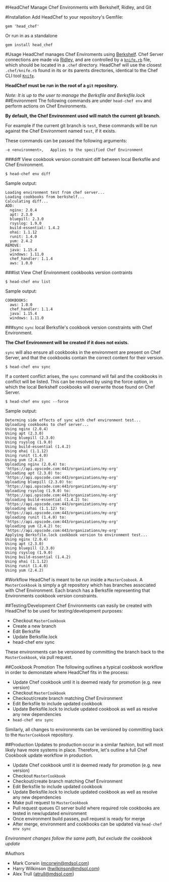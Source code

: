 #HeadChef
Manage Chef Environments with Berkshelf, Ridley, and Git

#Installation
Add HeadChef to your repository's Gemfile:

```
gem 'head_chef'
```
Or run in as a standalone

```
gem install head_chef
```

#Usage
HeadChef manages Chef Enviroments using [Berkshelf](https://github.com/berkshelf/berkshelf). Chef Server connections are made via [Ridley](https://github.com/RiotGames/ridley), and are controlled by a [`knife.rb`](http://docs.opscode.com/config_rb_knife.html) file, which should be located in a `.chef` directory. HeadChef will use the closest `.chef/knife.rb` found in its or its parents directories, identical to the Chef CLI tool [`Knife`](http://docs.opscode.com/knife.html). 

**HeadChef must be run in the root of a `git` repository.**

_Note: It is up to the user to manage the Berksfile and Berksfile.lock_
##Environment
The following commands are under `head-chef env` and perform actions on Chef Environments. 

**By default, the Chef Environment used will match the current git branch.** 

For example if the current git branch is `test`, these commands will be run against the Chef Environment named `test`, if it exists.

These commands can be passed the following arguments:

```
-e <environment>,	Applies to the specified Chef Environment 
```

###diff
View cookbook version constraint diff between local Berksfile and Chef Environment.

```
$ head-chef env diff 
```

Sample output:

```
Loading environment test from chef server...
Loading cookbooks from berkshelf...
Calculating diff...
ADD:
  nginx: 2.0.4
  apt: 2.3.0
  bluepill: 2.3.0
  rsyslog: 1.9.0
  build-essential: 1.4.2
  ohai: 1.1.12
  runit: 1.4.0
  yum: 2.4.2
REMOVE:
  java: 1.15.4
  windows: 1.11.0
  chef_handler: 1.1.4
  aws: 1.0.0
```

###list
View Chef Environment cookbooks version contraints

```
$ head-chef env list
```

Sample output:

```
COOKBOOKS:
  aws: 1.0.0
  chef_handler: 1.1.4
  java: 1.15.4
  windows: 1.11.0
```

###sync
`sync` local Berksfile's cookbook version constraints with Chef Environment. 

**The Chef Environment will be created if it does not exists.**

`sync` will also ensure all cookbooks in the environment are present on Chef Server, and that the cookbooks contain the correct content for their version. 

```
$ head-chef env sync
```

If a content conflict arises, the `sync` command will fail and the cookbooks in conflict will be listed. This can be resolved by using the force option, in which the local Berkshelf cookbooks will overwrite those found on Chef Server. 

``` 
$ head-chef env sync --force
```

Sample output:

```
Determing side effects of sync with chef environment test...
Uploading cookbooks to chef server...
Using nginx (2.0.4)
Using apt (2.3.0)
Using bluepill (2.3.0)
Using rsyslog (1.9.0)
Using build-essential (1.4.2)
Using ohai (1.1.12)
Using runit (1.4.0)
Using yum (2.4.2)
Uploading nginx (2.0.4) to: 'https://api.opscode.com:443/organizations/my-org'
Uploading apt (2.3.0) to: 'https://api.opscode.com:443/organizations/my-org'
Uploading bluepill (2.3.0) to: 'https://api.opscode.com:443/organizations/my-org'
Uploading rsyslog (1.9.0) to: 'https://api.opscode.com:443/organizations/my-org'
Uploading build-essential (1.4.2) to: 'https://api.opscode.com:443/organizations/my-org'
Uploading ohai (1.1.12) to: 'https://api.opscode.com:443/organizations/my-org'
Uploading runit (1.4.0) to: 'https://api.opscode.com:443/organizations/my-org'
Uploading yum (2.4.2) to: 'https://api.opscode.com:443/organizations/my-org'
Applying Berksfile.lock cookbook version to environment test...
Using nginx (2.0.4)
Using apt (2.3.0)
Using bluepill (2.3.0)
Using rsyslog (1.9.0)
Using build-essential (1.4.2)
Using ohai (1.1.12)
Using runit (1.4.0)
Using yum (2.4.2)
```

#Workflow
HeadChef is meant to be run inside a `MasterCoobook`. A `MasterCookbook` is simply a git repository which has branches associated with Chef Environment. Each branch has a Berksfile representing that Environments cookbook version constraints. 

##Testing/Development
Chef Environments can easily be created with HeadChef to be used for testing/development purposes: 

- Checkout `MasterCookbook`
- Create a new branch
- Edit Berksfile 
- Update Berksfile.lock
- head-chef env sync

These environments can be versioned by committing the branch back to the `MasterCookbook`, via pull request.

##Cookbook Promotion
The following outlines a typical cookbook workflow in order to demonstate where HeadChef fits in the process:

- Update Chef cookbook until it is deemed ready for promotion (e.g. new version)
- Checkout `MasterCookbook`
- Checkout/create branch matching Chef Environment
- Edit Berksfile to include updated cookbook
- Update Berksfile.lock to include updated cookbook as well as resolve any new dependencies
- `head-chef env sync`

Similarly, all changes to environments can be versioned by committing back to the `MasterCookbook` repository. 

##Production
Updates to production occur in a similar fashion, but will most likely have more systems in place. Therefore, let's outline a full Chef Cookbook update workflow in production. 

- Update Chef cookbook until it is deemed ready for promotion (e.g. new version)
- Checkout `MasterCookbook`
- Checkout/create branch matching Chef Environment
- Edit Berksfile to include updated cookbook
- Update Berksfile.lock to include updated cookbook as well as resolve any new dependencies
- Make pull request to `MasterCookbook`
- Pull request queues CI server build where required role cookbooks are tested in new/updated environment
- Once environment build passes, pull request is ready for merge
- After merge, environment and cookbooks can be updated via `head-chef env sync`

_Environment changes follow the same path, but exclude the cookbook update_

#Authors
- Mark Corwin (<mcorwin@mdsol.com>)
- Harry Wilkinson (<hwilkinson@mdsol.com>)
- Alex Trull (<atrull@mdsol.com>)

